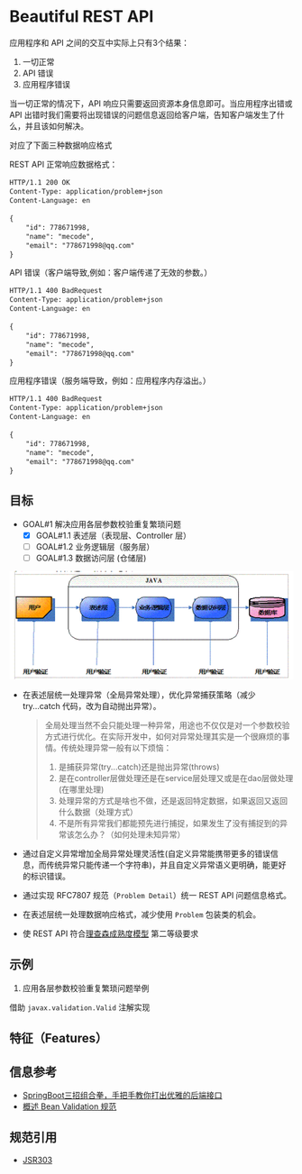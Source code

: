# Beautiful REST API

应用程序和 API 之间的交互中实际上只有3个结果：
  1. 一切正常
  2. API 错误
  3. 应用程序错误

当一切正常的情况下，API 响应只需要返回资源本身信息即可。当应用程序出错或 API 出错时我们需要将出现错误的问题信息返回给客户端，告知客户端发生了什么，并且该如何解决。

对应了下面三种数据响应格式

REST API 正常响应数据格式：

```http
HTTP/1.1 200 OK
Content-Type: application/problem+json
Content-Language: en

{
    "id": 778671998,
    "name": "mecode",
    "email": "778671998@qq.com"
}
```

API 错误（客户端导致,例如：客户端传递了无效的参数。）

```http
HTTP/1.1 400 BadRequest
Content-Type: application/problem+json
Content-Language: en

{
    "id": 778671998,
    "name": "mecode",
    "email": "778671998@qq.com"
}
```

应用程序错误（服务端导致，例如：应用程序内存溢出。）

```http
HTTP/1.1 400 BadRequest
Content-Type: application/problem+json
Content-Language: en

{
    "id": 778671998,
    "name": "mecode",
    "email": "778671998@qq.com"
}
```

## 目标

* GOAL#1 解决应用各层参数校验重复繁琐问题
  * [x] GOAL#1.1 表述层（表现层、Controller 层）
  * [ ] GOAL#1.2 业务逻辑层（服务层）
  * [ ] GOAL#1.3 数据访问层 (仓储层)
  
![Java分层验证结构示意图](./assets/Java分层验证结构示意图.png)

* 在表述层统一处理异常（全局异常处理），优化异常捕获策略（减少 try...catch 代码，改为自动抛出异常）。
    > 全局处理当然不会只能处理一种异常，用途也不仅仅是对一个参数校验方式进行优化。在实际开发中，如何对异常处理其实是一个很麻烦的事情。传统处理异常一般有以下烦恼：
    > 1. 是捕获异常(try...catch)还是抛出异常(throws)
    >  2. 是在controller层做处理还是在service层处理又或是在dao层做处理(在哪里处理)
    > 3. 处理异常的方式是啥也不做，还是返回特定数据，如果返回又返回什么数据（处理方式）
    > 4. 不是所有异常我们都能预先进行捕捉，如果发生了没有捕捉到的异常该怎么办？（如何处理未知异常）

* 通过自定义异常增加全局异常处理灵活性(自定义异常能携带更多的错误信息，而传统异常只能传递一个字符串)，并且自定义异常语义更明确，能更好的标识错误。
* 通过实现 RFC7807 规范（`Problem Detail`）统一 REST API 问题信息格式。
* 在表述层统一处理数据响应格式，减少使用 `Problem` 包装类的机会。
* 使 REST API 符合[理查森成熟度模型](https://martinfowler.com/articles/richardsonMaturityModel.html) 第二等级要求


## 示例
1. 应用各层参数校验重复繁琐问题举例


借助 `javax.validation.Valid` 注解实现

## 特征（Features）

## 信息参考

* [SpringBoot三招组合拳，手把手教你打出优雅的后端接口](https://mp.weixin.qq.com/s/waPatEnrFnStcfa9Z1RZsQ)
* [概述 Bean Validation 规范](https://developer.ibm.com/zh/articles/j-lo-beanvalid/)

## 规范引用

* [JSR303](https://beanvalidation.org/1.0/spec/)